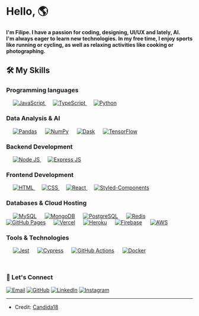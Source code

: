 <h1 align="left">Hello, 🌎 </h1>

<h4 align="left">I'm Filipe. I have a passion for coding, designing, UI/UX and lately, AI. <br> I'm always eager to learn new technologies. In my free time, I enjoy sports like running or cycling, as well as relaxing activities like cooking or photographing.</h4>

## 🛠️ My Skills

### Programming languages

<p align="left"> 
  &emsp;
  <a href="https://developer.mozilla.org/en-US/docs/Web/JavaScript" target="_blank"> 
     <img alt="JavaScript" src="https://img.shields.io/badge/JavaScript-F7DF1E?style=for-the-badge&logo=javascript&logoColor=323330">
   </a>
  &emsp;
  <a href="https://www.typescriptlang.org" target="_blank"> 
     <img alt="TypeScript" src="https://img.shields.io/badge/TypeScript-007ACC?style=for-the-badge&logo=typescript&logoColor=white">
   </a>
  &emsp;
  <a href="https://www.python.org" target="_blank"> 
     <img alt="Python" src="https://img.shields.io/badge/Python-3776AB?style=for-the-badge&logo=python&logoColor=FFDF76">
  </a>
</p>

### Data Analysis & AI
<p align="left">
  &emsp;
  <a href="https://pandas.pydata.org/"><img alt="Pandas" src="https://img.shields.io/badge/Pandas-150458?style=for-the-badge&logo=pandas&logoColor=white"></a>
  &emsp;
  <a href="https://numpy.org/"><img alt="NumPy" src="https://img.shields.io/badge/NumPy-013243?style=for-the-badge&logo=numpy&logoColor=white"></a>
  &emsp;
  <a href="https://dask.org/"><img alt="Dask" src="https://img.shields.io/badge/Dask-EE722E?style=for-the-badge&logo=dask&logoColor=white"></a>
  &emsp;
  <a href="https://www.tensorflow.org/"><img alt="TensorFlow" src="https://img.shields.io/badge/TensorFlow-FF6F00?style=for-the-badge&logo=tensorflow&logoColor=white"></a>
</p>

### Backend Development 
<p align="left"> 
  &emsp; 
  <a href="https://nodejs.org/en/" target="_blank"> 
   <img alt="Node JS" src="https://img.shields.io/badge/Node.js-339933?style=for-the-badge&logo=nodedotjs&logoColor=white">
  </a> 
  &emsp; 
  <a href="https://expressjs.com" target="_blank"> 
   <img alt="Express JS" src="https://img.shields.io/badge/Express.js-000000?style=for-the-badge&logo=express&logoColor=white">
  </a> 
 </p>

### Frontend Development
<p align="left"> 
  &emsp; 
  <a href="https://www.w3.org/html/" target="_blank"> 
   <img alt="HTML" src="https://img.shields.io/badge/HTML5-E34F26?style=for-the-badge&logo=html5&logoColor=white">
  </a>   
  &emsp;
  <a href="https://www.w3schools.com/css/" target="_blank">
    <img alt="CSS" src="https://img.shields.io/badge/CSS3-1572B6?style=for-the-badge&logo=css3&logoColor=white">
  </a> 
  &emsp;
  <a href="https://reactjs.org" target="_blank"> 
    <img alt="React" src="https://img.shields.io/badge/React-20232A?style=for-the-badge&logo=react&logoColor=61DAFB"/>
  </a>
  &emsp;
  <a href="https://styled-components.com" target="_blank"> 
    <img alt="Styled-Components" src="https://img.shields.io/badge/styled--components-DB7093?style=for-the-badge&logo=styled-components&logoColor=white"/>
  </a>
</p>

### Databases & Cloud Hosting
<p align="left">
  &emsp;
  <a href="https://www.mysql.com/"><img alt="MySQL" src="https://img.shields.io/badge/MySQL-005C84?style=for-the-badge&logo=mysql&logoColor=white"></a>
  &emsp;
  <a href="https://www.mongodb.com"><img alt="MongoDB" src="https://img.shields.io/badge/MongoDB-4EA94B?style=for-the-badge&logo=mongodb&logoColor=white"></a>
  &emsp;
  <a href="https://www.postgresql.org/"><img alt="PostgreSQL" src="https://img.shields.io/badge/PostgreSQL-336791?style=for-the-badge&logo=postgresql&logoColor=white"></a>
  &emsp;
  <a href="https://redis.io/"><img alt="Redis" src="https://img.shields.io/badge/Redis-DC382D?style=for-the-badge&logo=redis&logoColor=white"></a>
  &emsp;
  <a href="https://www.github.com"><img alt="GitHub Pages" src="https://img.shields.io/badge/GitHub%20Pages-222222?style=for-the-badge&logo=GitHub%20Pages&logoColor=white"></a>
  &emsp;
  <a href="https://vercel.com/"><img alt="Vercel" src="https://img.shields.io/badge/Vercel-000000?style=for-the-badge&logo=vercel&logoColor=white"></a>
  &emsp;
  <a href="https://www.heroku.com/"><img alt="Heroku" src="https://img.shields.io/badge/Heroku-430098?style=for-the-badge&logo=heroku&logoColor=white"></a>  
  &emsp;
  <a href="https://firebase.google.com/"><img alt="Firebase" src ="https://img.shields.io/badge/Firebase-FFCA28?style=for-the-badge&logo=firebase&logoColor=black"></a>
  &emsp;
  <a href="https://aws.amazon.com"><img alt="AWS" src="https://img.shields.io/badge/Amazon_AWS-FF9900?style=for-the-badge&logo=amazonaws&logoColor=white"></a>
 </p>

### Tools & Technologies
<p align="left">
  &emsp;
  <a href="https://jestjs.io/"><img alt="Jest" src="https://img.shields.io/badge/Jest-C21325?style=for-the-badge&logo=jest&logoColor=white"></a>
  &emsp;
  <a href="https://www.cypress.io/"><img alt="Cypress" src="https://img.shields.io/badge/Cypress-17202C?style=for-the-badge&logo=cypress&logoColor=white"></a>
  &emsp;
  <a href="https://github.com/features/actions"><img alt="GitHub Actions" src="https://img.shields.io/badge/GitHub_Actions-2088FF?style=for-the-badge&logo=github-actions&logoColor=white"></a>
  &emsp;
  <a href="https://www.docker.com/"><img alt="Docker" src="https://img.shields.io/badge/Docker-2496ED?style=for-the-badge&logo=docker&logoColor=white"></a>
</p>

<br/>

### 👋 Let's Connect
<p align="left">
    <a href="mailto:filipercs@icloud.com"><img src="https://img.shields.io/badge/Email-40C057?style=for-the-badge&logo=gmail&logoColor=white" alt="Email"/></a>
    <a href="https://github.com/f7lipe"><img src="https://img.shields.io/badge/GitHub-7950F2?style=for-the-badge&logo=github&logoColor=white" alt="GitHub"/></a>
    <a href="https://linkedin.com/in/f7lipe"><img src="https://img.shields.io/badge/LinkedIn-0A66C2?style=for-the-badge&logo=linkedin&logoColor=white" alt="LinkedIn"/></a>
    <a href="https://instagram.com/f7lipe"><img src="https://img.shields.io/badge/Instagram-E4405F?style=for-the-badge&logo=instagram&logoColor=white" alt="Instagram"/></a>
</p>

<hr/>

* Credit: [Candida18](https://github.com/Candida18)
